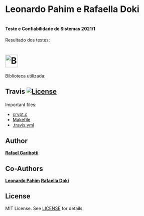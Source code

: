 <b><h4> Leonardo Pahim e Rafaella Doki
=
</h4>
<h4>
Teste e Confiabilidade de Sistemas 2021/1
</h4>
</b>

Resultado dos testes:

[<img alt="Build Status" src="https://www.travis-ci.com/leonardopahim/testes_travisci_tf.svg?branch=main" height="40">][travis-url]
=
Biblioteca utilizada:

<b><h2> Travis [![License][license-img]][license-url]
</h2></b>

Important files:
* [crypt.c](crypt.c)
* [Makefile](Makefile)
* [.travis.yml](.travis.yml)

Author
------
[**Rafael Garibotti**](https://br.linkedin.com/in/rafaelgaribotti)

Co-Authors
------
[**Leonardo Pahim**](https://br.linkedin.com/in/leonardopahim)
[**Rafaella Doki**](https://br.linkedin.com/in/rafaelladoki)

License
-------
MIT License. See [LICENSE](LICENSE) for details.

[main-url]: https://github.com/leonardopahim/testes_travisci_tf
[readme-url]: https://github.com/leonardopahim/testes_travisci_tf/blob/main/README.md
[license-url]: https://github.com/leonardopahim/testes_travisci_tf/blob/main/LICENSE
[license-img]: https://img.shields.io/github/license/rsp/travis-hello-modern-cpp.svg

[travis-url]: https://www.travis-ci.com/leonardopahim/testes_travisci_tf
[travis-img]: https://www.travis-ci.com/leonardopahim/testes_travisci_tf.svg?branch=master

[github-follow-url]: https://github.com/leonardopahim/